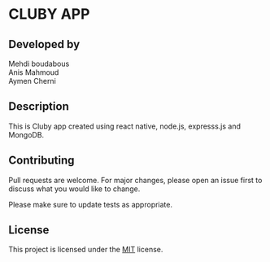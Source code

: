 # CLUBY APP
## Developed by <br />
Mehdi boudabous <br />
Anis Mahmoud <br />
Aymen Cherni <br />

## Description 
This is Cluby app created using react native, node.js, expresss.js and MongoDB. 

## Contributing 
Pull requests are welcome. For major changes, please open an issue first to discuss what you would like to change.

Please make sure to update tests as appropriate.

## License 
This project is licensed under the [MIT](LICENSE) license.
